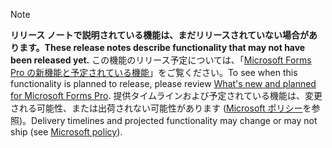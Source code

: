  > [!NOTE]
 >  <span data-ttu-id="4c321-101">**リリース ノートで説明されている機能は、まだリリースされていない場合があります。**</span><span class="sxs-lookup"><span data-stu-id="4c321-101">**These release notes describe functionality that may not have been released yet.**</span></span>
<span data-ttu-id="4c321-102">この機能のリリース予定については、「[Microsoft Forms Pro の新機能と予定されている機能](/business-applications-release-notes/April19/forms-pro/planned-features)」をご覧ください。</span><span class="sxs-lookup"><span data-stu-id="4c321-102">To see when this functionality is planned to release, please review [What's new and planned for Microsoft Forms Pro](/business-applications-release-notes/April19/forms-pro/planned-features).</span></span> <span data-ttu-id="4c321-103">提供タイムラインおよび予定されている機能は、変更される可能性、または出荷されない可能性があります ([Microsoft ポリシー](https://go.microsoft.com/fwlink/p/?linkid=2007332)を参照)。</span><span class="sxs-lookup"><span data-stu-id="4c321-103">Delivery timelines and projected functionality may change or may not ship (see [Microsoft policy](https://go.microsoft.com/fwlink/p/?linkid=2007332)).</span></span> 
